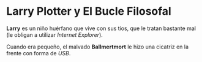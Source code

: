 # Larry Plotter y El Bucle Filosofal

**Larry** es un niño huérfano que vive con sus tíos, que le tratan bastante mal
(le obligan a utilizar *Internet Explorer*).

Cuando era pequeño, el malvado **Ballmertmort** le hizo una cicatriz en la frente con forma de *USB*.
